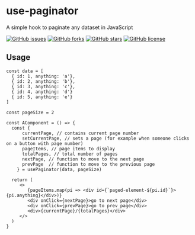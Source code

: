 # use-paginator

A simple hook to paginate any dataset in JavaScript

[![GitHub issues](https://img.shields.io/github/issues/rpodwika/use-paginator)](https://github.com/rpodwika/use-paginator/issues)
[![GitHub forks](https://img.shields.io/github/forks/rpodwika/use-paginator)](https://github.com/rpodwika/use-paginator/network)
[![GitHub stars](https://img.shields.io/github/stars/rpodwika/use-paginator)](https://github.com/rpodwika/use-paginator/stargazers)
[![GitHub license](https://img.shields.io/github/license/rpodwika/use-paginator)](https://github.com/rpodwika/use-paginator/blob/master/LICENSE)

## Usage 

```
const data = [
  { id: 1, anything: 'a'},
  { id: 2, anything: 'b'},
  { id: 3, anything: 'c'},
  { id: 4, anything: 'd'}
  { id: 5, anything: 'e'}
]

const pageSize = 2

const AComponent = () => {
  const {
      currentPage, // contains current page number
      setCurrentPage, // sets a page (for example when someone clicks on a button with page number)
      pageItems, // page items to display
      totalPages, // total number of pages
      nextPage, // function to move to the next page
      prevPage  // function to move to the previous page
    } = usePaginator(data, pageSize)
  
  return (
     <>
        {pageItems.map(pi => <div id={`paged-element-${pi.id}`}>{pi.anything}</div>)}
        <div onClick={nextPage}>go to next page</div>
        <div onClick={prevPage}>go to prev page</div>
        <div>{currentPage}/{totalPages}</div>
     </>
  ) 
}
```
